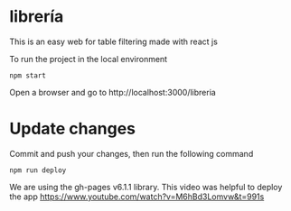 # librería
This is an easy web for table filtering made with react js

To run the project in the local environment 
```
npm start
```
Open a browser and go to http://localhost:3000/libreria

# Update changes
Commit and push your changes, then run the following command
```
npm run deploy
```
We are using the gh-pages v6.1.1 library. This video was helpful to deploy the app https://www.youtube.com/watch?v=M6hBd3Lomvw&t=991s